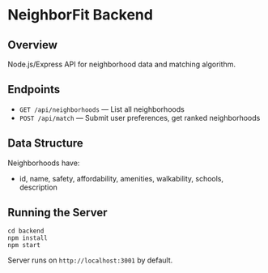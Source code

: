 # NeighborFit Backend

## Overview
Node.js/Express API for neighborhood data and matching algorithm.

## Endpoints

- `GET /api/neighborhoods` — List all neighborhoods
- `POST /api/match` — Submit user preferences, get ranked neighborhoods

## Data Structure
Neighborhoods have:
- id, name, safety, affordability, amenities, walkability, schools, description

## Running the Server
```
cd backend
npm install
npm start
```

Server runs on `http://localhost:3001` by default. 